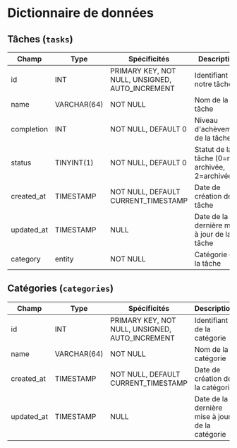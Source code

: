 # Dictionnaire de données

## Tâches (`tasks`)

|Champ|Type|Spécificités|Description|
|-|-|-|-|
|id|INT|PRIMARY KEY, NOT NULL, UNSIGNED, AUTO_INCREMENT| Identifiant de notre tâche|
|name|VARCHAR(64)|NOT NULL|Nom de la tâche|
|completion|INT|NOT NULL, DEFAULT 0|Niveau d'achèvement de la tâche|
|status|TINYINT(1)|NOT NULL, DEFAULT 0|Statut de la tâche (0=non archivée, 2=archivée)|
|created_at|TIMESTAMP|NOT NULL, DEFAULT CURRENT_TIMESTAMP|Date de création de la tâche|
|updated_at|TIMESTAMP|NULL|Date de la dernière mise à jour de la tâche|
|category|entity|NOT NULL|Catégorie de la tâche|

## Catégories (`categories`)

|Champ|Type|Spécificités|Description|
|-|-|-|-|
|id|INT|PRIMARY KEY, NOT NULL, UNSIGNED, AUTO_INCREMENT| Identifiant de la catégorie|
|name|VARCHAR(64)|NOT NULL|Nom de la catégorie|
|created_at|TIMESTAMP|NOT NULL, DEFAULT CURRENT_TIMESTAMP|Date de création de la catégorie|
|updated_at|TIMESTAMP|NULL|Date de la dernière mise à jour de la catégorie|
